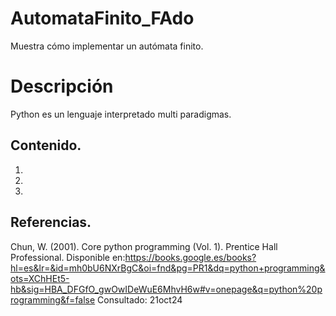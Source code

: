 # AutomataFinito_FAdo

Muestra cómo implementar un autómata finito.

# Descripción

Python es un lenguaje interpretado multi paradigmas.

## Contenido.
1. 
2.
3. 
## Referencias.

Chun, W. (2001). Core python programming (Vol. 1). Prentice Hall Professional.
Disponible en:https://books.google.es/books?hl=es&lr=&id=mh0bU6NXrBgC&oi=fnd&pg=PR1&dq=python+programming&ots=XChHEt5-hb&sig=HBA_DFGfO_gwOwIDeWuE6MhvH6w#v=onepage&q=python%20programming&f=false
Consultado: 21oct24
